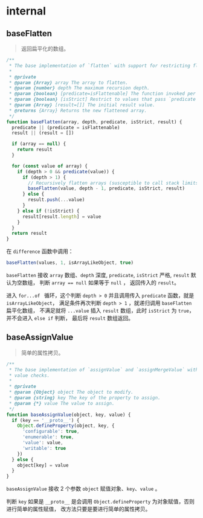 # internal

## baseFlatten

> 返回扁平化的数组。

```js
/**
 * The base implementation of `flatten` with support for restricting flattening.
 *
 * @private
 * @param {Array} array The array to flatten.
 * @param {number} depth The maximum recursion depth.
 * @param {boolean} [predicate=isFlattenable] The function invoked per iteration.
 * @param {boolean} [isStrict] Restrict to values that pass `predicate` checks.
 * @param {Array} [result=[]] The initial result value.
 * @returns {Array} Returns the new flattened array.
 */
function baseFlatten(array, depth, predicate, isStrict, result) {
  predicate || (predicate = isFlattenable)
  result || (result = [])

  if (array == null) {
    return result
  }

  for (const value of array) {
    if (depth > 0 && predicate(value)) {
      if (depth > 1) {
        // Recursively flatten arrays (susceptible to call stack limits).
        baseFlatten(value, depth - 1, predicate, isStrict, result)
      } else {
        result.push(...value)
      }
    } else if (!isStrict) {
      result[result.length] = value
    }
  }
  return result
}
```

在 `difference` 函数中调用：

```js
baseFlatten(values, 1, isArrayLikeObject, true)
```

`baseFlatten` 接收 `array` 数组、`depth` 深度, `predicate`, `isStrict` 严格, `result` 默认为空数组，
判断 `array == null` 如果等于 `null` ， 返回传入的 `result`。

进入 `for...of ` 循环，这个判断 `depth > 0` 并且调用传入 `predicate` 函数，就是 `isArrayLikeObject`， 满足条件再次判断 `depth > 1` ，就递归调用 `baseFlatten` 扁平化数组，
不满足就将 `...value` 插入 `result` 数组，此时 `isStrict` 为 `true`，并不会进入 `else if` 判断， 最后将 `result` 数组返回。

## baseAssignValue

> 简单的属性拷贝。
```js
/**
 * The base implementation of `assignValue` and `assignMergeValue` without
 * value checks.
 *
 * @private
 * @param {Object} object The object to modify.
 * @param {string} key The key of the property to assign.
 * @param {*} value The value to assign.
 */
function baseAssignValue(object, key, value) {
  if (key == '__proto__') {
    Object.defineProperty(object, key, {
      'configurable': true,
      'enumerable': true,
      'value': value,
      'writable': true
    })
  } else {
    object[key] = value
  }
}
```

`baseAssignValue` 接收 2 个参数 `object` 赋值对象、`key`、`value` 。

判断 `key` 如果是 `__proto__` 是会调用 `Object.defineProperty` 为对象赋值，否则进行简单的属性赋值，
改方法只要是要进行简单的属性拷贝。
